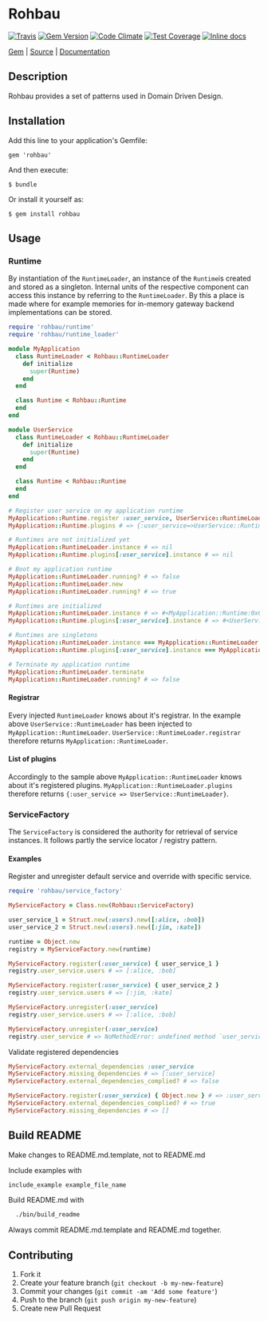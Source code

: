 [github]: https://github.com/neopoly/rohbau
[doc]: http://rubydoc.info/github/neopoly/rohbau/master/file/README.md
[gem]: https://rubygems.org/gems/rohbau
[gem-badge]: https://img.shields.io/gem/v/rohbau.svg
[travis]: https://travis-ci.org/neopoly/rohbau
[travis-badge]: https://img.shields.io/travis/neopoly/rohbau.svg?branch=master
[codeclimate]: https://codeclimate.com/github/neopoly/rohbau
[codeclimate-climate-badge]: https://img.shields.io/codeclimate/github/neopoly/rohbau.svg
[codeclimate-coverage-badge]: https://codeclimate.com/github/neopoly/rohbau/badges/coverage.svg
[inchpages]: https://inch-ci.org/github/neopoly/rohbau
[inchpages-badge]: https://inch-ci.org/github/neopoly/rohbau.svg?branch=master&style=flat

# Rohbau

[![Travis][travis-badge]][travis]
[![Gem Version][gem-badge]][gem]
[![Code Climate][codeclimate-climate-badge]][codeclimate]
[![Test Coverage][codeclimate-coverage-badge]][codeclimate]
[![Inline docs][inchpages-badge]][inchpages]

[Gem][gem] |
[Source][github] |
[Documentation][doc]

## Description

Rohbau provides a set of patterns used in Domain Driven Design.

## Installation

Add this line to your application's Gemfile:

    gem 'rohbau'

And then execute:

    $ bundle

Or install it yourself as:

    $ gem install rohbau

## Usage

### Runtime

By instantiation of the `RuntimeLoader`, an instance of the `Runtime`is created and stored as a singleton.
Internal units of the respective component can access this instance by referring to the `RuntimeLoader`.
By this a place is made where for example memories for in-memory gateway backend implementations can be stored.


```ruby
require 'rohbau/runtime'
require 'rohbau/runtime_loader'

module MyApplication
  class RuntimeLoader < Rohbau::RuntimeLoader
    def initialize
      super(Runtime)
    end
  end

  class Runtime < Rohbau::Runtime
  end
end

module UserService
  class RuntimeLoader < Rohbau::RuntimeLoader
    def initialize
      super(Runtime)
    end
  end

  class Runtime < Rohbau::Runtime
  end
end

# Register user service on my application runtime
MyApplication::Runtime.register :user_service, UserService::RuntimeLoader
MyApplication::Runtime.plugins # => {:user_service=>UserService::RuntimeLoader}

# Runtimes are not initialized yet
MyApplication::RuntimeLoader.instance # => nil
MyApplication::Runtime.plugins[:user_service].instance # => nil

# Boot my application runtime
MyApplication::RuntimeLoader.running? # => false
MyApplication::RuntimeLoader.new
MyApplication::RuntimeLoader.running? # => true

# Runtimes are initialized
MyApplication::RuntimeLoader.instance # => #<MyApplication::Runtime:0x00000000f5b8d8 @user_service=UserService::RuntimeLoader>
MyApplication::Runtime.plugins[:user_service].instance # => #<UserService::Runtime:0x00000000b1ecc0>

# Runtimes are singletons
MyApplication::RuntimeLoader.instance === MyApplication::RuntimeLoader.instance
MyApplication::Runtime.plugins[:user_service].instance === MyApplication::Runtime.plugins[:user_service].instance

# Terminate my application runtime
MyApplication::RuntimeLoader.terminate
MyApplication::RuntimeLoader.running? # => false

```

#### Registrar

Every injected `RuntimeLoader` knows about it's registrar.
In the example above `UserService::RuntimeLoader` has been injected to `MyApplication::RuntimeLoader`.
`UserService::RuntimeLoader.registrar` therefore returns `MyApplication::RuntimeLoader`.

#### List of plugins

Accordingly to the sample above `MyApplication::RuntimeLoader` knows about it's registered plugins.
`MyApplication::RuntimeLoader.plugins` therefore returns `{:user_service => UserService::RuntimeLoader}`.

### ServiceFactory

The `ServiceFactory` is considered the authority for retrieval of service instances.
It follows partly the service locator / registry pattern.

#### Examples

Register and unregister default service and override with specific service.

```ruby
require 'rohbau/service_factory'

MyServiceFactory = Class.new(Rohbau::ServiceFactory)

user_service_1 = Struct.new(:users).new([:alice, :bob])
user_service_2 = Struct.new(:users).new([:jim, :kate])

runtime = Object.new
registry = MyServiceFactory.new(runtime)

MyServiceFactory.register(:user_service) { user_service_1 }
registry.user_service.users # => [:alice, :bob]

MyServiceFactory.register(:user_service) { user_service_2 }
registry.user_service.users # => [:jim, :kate]

MyServiceFactory.unregister(:user_service)
registry.user_service.users # => [:alice, :bob]

MyServiceFactory.unregister(:user_service)
registry.user_service # => NoMethodError: undefined method `user_service'

```

Validate registered dependencies

```ruby
MyServiceFactory.external_dependencies :user_service
MyServiceFactory.missing_dependencies # => [:user_service] 
MyServiceFactory.external_dependencies_complied? # => false

MyServiceFactory.register(:user_service) { Object.new } # => :user_service 
MyServiceFactory.external_dependencies_complied? # => true 
MyServiceFactory.missing_dependencies # => [] 
```

## Build README

Make changes to README.md.template, not to README.md

Include examples with

```bash
include_example example_file_name
```

Build README.md with

```bash
  ./bin/build_readme
```

Always commit README.md.template and README.md together.

## Contributing

1. Fork it
2. Create your feature branch (`git checkout -b my-new-feature`)
3. Commit your changes (`git commit -am 'Add some feature'`)
4. Push to the branch (`git push origin my-new-feature`)
5. Create new Pull Request
